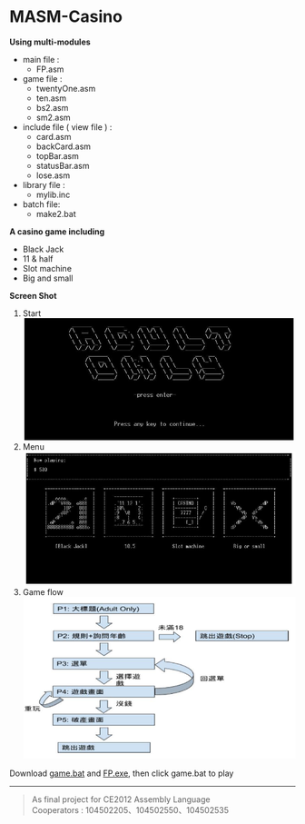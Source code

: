 # MASM-Casino

**Using multi-modules** <br>
* main file : 
  * FP.asm<br>
* game file : 
  * twentyOne.asm
  * ten.asm
  * bs2.asm
  * sm2.asm<br>
* include file ( view file ) : 
  * card.asm
  * backCard.asm
  * topBar.asm
  * statusBar.asm
  * lose.asm<br>
* library file : 
  * mylib.inc<br>
* batch file: 
  * make2.bat<br>

**A casino game including** <br>
* Black Jack 
* 11 & half 
* Slot machine 
* Big and small 

**Screen Shot**
1. Start  
![Start](start.png)
2. Menu  
![Menu](menu.png)
3. Game flow  
![Game Flow](flow.png)
  
Download 
[game.bat](URL "https://github.com/JarvisRu/MASM-Casino/blob/master/FP.exe") and 
[FP.exe](URL "https://github.com/JarvisRu/MASM-Casino/blob/master/game.bat"),
 then click game.bat to play<br>
<hr>
  
> As final project for CE2012 Assembly Language<br>
> Cooperators : 104502205、104502550、104502535
